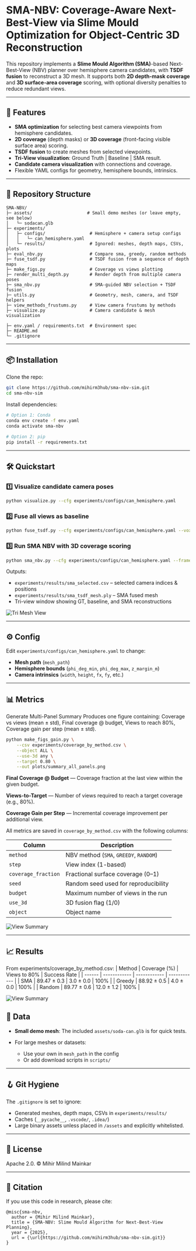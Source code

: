 # SMA-NBV: Coverage-Aware Next-Best-View via Slime Mould Optimization for Object-Centric 3D Reconstruction

This repository implements a **Slime Mould Algorithm (SMA)**-based Next-Best-View (NBV) planner over hemisphere camera candidates, with **TSDF fusion** to reconstruct a 3D mesh.
It supports both **2D depth-mask coverage** and **3D surface-area coverage** scoring, with optional diversity penalties to reduce redundant views.

<!-- ![Tri-View Example](docs/tri_view_example.png) <sub>GT (left) | Baseline (center) | SMA (right)</sub> -->

---

## 🚀 Features

* **SMA optimization** for selecting best camera viewpoints from hemisphere candidates.
* **2D coverage** (depth masks) or **3D coverage** (front-facing visible surface area) scoring.
* **TSDF fusion** to create meshes from selected viewpoints.
* **Tri-View visualization**: Ground Truth | Baseline | SMA result.
* **Candidate camera visualization** with connections and coverage.
* Flexible YAML configs for geometry, hemisphere bounds, intrinsics.

---

## 📂 Repository Structure

```
SMA-NBV/
├─ assets/                     # Small demo meshes (or leave empty, see below)
│   └─ sodacan.glb
├─ experiments/
│   ├─ configs/                 # Hemisphere + camera setup configs
│   │   └─ can_hemisphere.yaml
│   └─ results/                 # Ignored: meshes, depth maps, CSVs, plots
├─ eval_nbv.py                  # Compare sma, greedy, random methods
├─ fuse_tsdf.py                 # TSDF fusion from a sequence of depth maps
├─ make_figs.py                 # Coverage vs views plotting
├─ render_multi_depth.py        # Render depth from multiple camera poses
├─ sma_nbv.py                   # SMA-guided NBV selection + TSDF fusion
├─ utils.py                     # Geometry, mesh, camera, and TSDF helpers
├─ view_methods_frustums.py     # View camera frustums by methods 
├─ visualize.py                 # Camera candidate & mesh visualization

├─ env.yaml / requirements.txt  # Environment spec
├─ README.md
└─ .gitignore
```

---

## 📦 Installation

Clone the repo:

```bash
git clone https://github.com/mihirm3hub/sma-nbv-sim.git
cd sma-nbv-sim 
```

Install dependencies:

```bash
# Option 1: Conda
conda env create -f env.yaml
conda activate sma-nbv

# Option 2: pip
pip install -r requirements.txt
```

---

## 🛠 Quickstart

### 1️⃣ Visualize candidate camera poses

```bash
python visualize.py --cfg experiments/configs/can_hemisphere.yaml
```

### 2️⃣ Fuse all views as baseline

```bash
python fuse_tsdf.py --cfg experiments/configs/can_hemisphere.yaml --voxel 0.002 --trunc 0.008 --out experiments/results/tsdf_mesh.ply
```
 
### 3️⃣ Run SMA NBV with 3D coverage scoring

```bash
python sma_nbv.py --cfg experiments/configs/can_hemisphere.yaml --frame world --method sma --budget 24 --samples 256 --use-3d-coverage --surf-samples 20000  --voxel 0.001 --trunc 0.005 --baseline-mesh experiments/results/tsdf_mesh.ply
```

Outputs:

* `experiments/results/sma_selected.csv` – selected camera indices & positions
* `experiments/results/sma_tsdf_mesh.ply` – SMA fused mesh
* Tri-view window showing GT, baseline, and SMA reconstructions

![Tri Mesh View](assets/images/tri-mesh_views.png)  


---

## ⚙ Config

Edit `experiments/configs/can_hemisphere.yaml` to change:

* **Mesh path** (`mesh_path`)
* **Hemisphere bounds** (`phi_deg_min`, `phi_deg_max`, `z_margin_m`)
* **Camera intrinsics** (`width`, `height`, `fx`, `fy`, etc.)

---

<!-- ## 📊 Evaluation (optional)

If you have ground truth point clouds, you can extend with **Chamfer Distance** or **Completeness** metrics.
(Current version only compares visually.) -->

## 📊 Metrics
Generate Multi-Panel Summary
Produces one figure containing:
Coverage vs views (mean ± std),
Final coverage @ budget,
Views to reach 80%,
Coverage gain per step (mean ± std).

```bash
python make_figs_gain.py \
    --csv experiments/coverage_by_method.csv \
    --object ALL \
    --use-3d any \
    --target 0.80 \
    --out plots/summary_all_panels.png
```

**Final Coverage @ Budget** — Coverage fraction at the last view within the given budget.

**Views-to-Target** — Number of views required to reach a target coverage (e.g., 80%).

**Coverage Gain per Step** — Incremental coverage improvement per additional view.

All metrics are saved in `coverage_by_method.csv` with the following columns:

| Column              | Description                            |
| ------------------- | -------------------------------------- |
| `method`            | NBV method (`SMA`, `GREEDY`, `RANDOM`) |
| `step`              | View index (1-based)                   |
| `coverage_fraction` | Fractional surface coverage (0–1)      |
| `seed`              | Random seed used for reproducibility   |
| `budget`            | Maximum number of views in the run     |
| `use_3d`            | 3D fusion flag (1/0)                   |
| `object`            | Object name                            |

![View Summary](assets/images/summary_stats.png)  

---

## 📈 Results

From experiments/coverage_by_method.csv:
| Method | Coverage (%) | Views to 80% | Success Rate |
| ------ | ------------ | ------------ | ------------ |
| SMA    | 89.47 ± 0.3  | 3.0 ± 0.0    | 100%         |
| Greedy | 88.92 ± 0.5  | 4.0 ± 0.0    | 100%         |
| Random | 89.77 ± 0.6  | 12.0 ± 1.2   | 100%         |


![View Summary](assets/images/cam_frustrums.png)  

## 📁 Data

* **Small demo mesh**: The included `assets/soda-can.glb` is for quick tests.
* For large meshes or datasets:

  * Use your own in `mesh_path` in the config
  * Or add download scripts in `scripts/`

---

## 🪝 Git Hygiene

The `.gitignore` is set to ignore:

* Generated meshes, depth maps, CSVs in `experiments/results/`
* Caches (`__pycache__`, `.vscode/`, `.idea/`)
* Large binary assets unless placed in `/assets` and explicitly whitelisted.

---

## 📜 License

Apache 2.0. © Mihir Milind Mainkar

---

## 🙌 Citation

If you use this code in research, please cite:

```
@misc{sma-nbv,
  author = {Mihir Milind Mainkar},
  title = {SMA-NBV: Slime Mould Algorithm for Next-Best-View Planning},
  year = {2025},
  url = {\url{https://github.com/mihirm3hub/sma-nbv-sim.git}}
}
```
